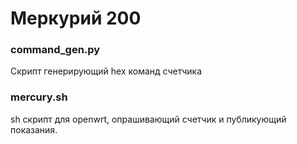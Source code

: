 # Меркурий 200
### command_gen.py
Скрипт генерирующий hex команд счетчика

### mercury.sh
sh скрипт для openwrt, опрашивающий счетчик и публикующий показания.

